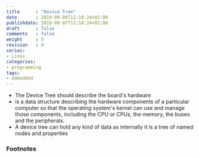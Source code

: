 ```yaml
---
title      : "Device Tree"
date       : 2019-09-06T12:18:24+02:00
publishdate: 2019-09-07T12:18:24+02:00
draft      : false
comments   : false
weight     : 5
revision   : 0
series:
- Linux
categories:
- programming
tags:
- embedded
---
```


* The Device Tree should describe the board's hardware
* is a data structure describing the hardware components of a particular computer so that the operating system's kernel can use and manage those components, including the CPU or CPUs, the memory, the buses and the peripherals.
* A device tree can hold any kind of data as internally it is a tree of named nodes and properties


### Footnotes

[^1]:
[^2]:
